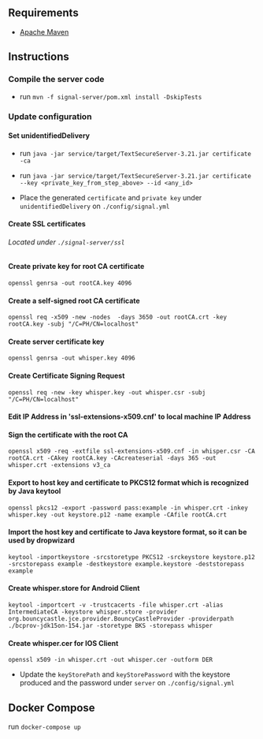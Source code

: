 ## Requirements

- [Apache Maven](https://maven.apache.org/download.cgi)

## Instructions

### Compile the server code

- run `mvn -f signal-server/pom.xml install -DskipTests`

### Update configuration

#### Set unidentifiedDelivery

- run `java -jar service/target/TextSecureServer-3.21.jar certificate -ca`

- run `java -jar service/target/TextSecureServer-3.21.jar certificate --key <private_key_from_step_above> --id <any_id>`

- Place the generated `certificate` and `private key` under `unidentifiedDelivery` on `./config/signal.yml`

#### Create SSL certificates
###### _Located under `./signal-server/ssl`_

#### Create private key for root CA certificate
`openssl genrsa -out rootCA.key 4096`

#### Create a self-signed root CA certificate
`openssl req -x509 -new -nodes  -days 3650 -out rootCA.crt -key rootCA.key -subj "/C=PH/CN=localhost"`

#### Create server certificate key
`openssl genrsa -out whisper.key 4096`

#### Create Certificate Signing Request
`openssl req -new -key whisper.key -out whisper.csr -subj "/C=PH/CN=localhost"`

#### Edit IP Address in 'ssl-extensions-x509.cnf' to local machine IP Address

#### Sign the certificate with the root CA
`openssl x509 -req -extfile ssl-extensions-x509.cnf -in whisper.csr -CA rootCA.crt -CAkey rootCA.key -CAcreateserial -days 365 -out whisper.crt -extensions v3_ca`

#### Export to host key and certificate to PKCS12 format which is recognized by Java keytool
`openssl pkcs12 -export -password pass:example -in whisper.crt -inkey whisper.key -out keystore.p12 -name example -CAfile rootCA.crt`

#### Import the host key and certificate to Java keystore format, so it can be used by dropwizard
`keytool -importkeystore -srcstoretype PKCS12 -srckeystore keystore.p12 -srcstorepass example -destkeystore example.keystore -deststorepass example`

#### Create whisper.store for Android Client
`keytool -importcert -v -trustcacerts -file whisper.crt -alias IntermediateCA -keystore whisper.store -provider org.bouncycastle.jce.provider.BouncyCastleProvider -providerpath ./bcprov-jdk15on-154.jar -storetype BKS -storepass whisper`

#### Create whisper.cer for IOS Client
`openssl x509 -in whisper.crt -out whisper.cer -outform DER`

- Update the `keyStorePath` and `keyStorePassword` with the keystore produced and the password under `server` on `./config/signal.yml`

## Docker Compose

run `docker-compose up`
